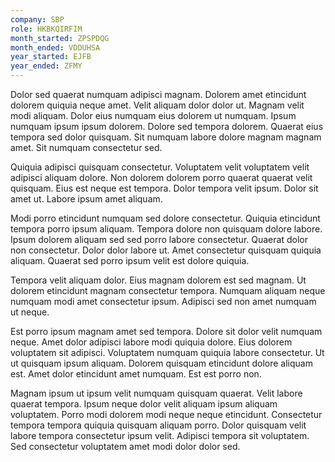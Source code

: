 ```yaml
---
company: SBP
role: HKBKQIRFIM
month_started: ZPSPDQG
month_ended: VDDUHSA
year_started: EJFB
year_ended: ZFMY
---
```


Dolor sed quaerat numquam adipisci magnam. Dolorem amet etincidunt dolorem quiquia neque amet. Velit aliquam dolor dolor ut. Magnam velit modi aliquam. Dolor eius numquam eius dolorem ut numquam. Ipsum numquam ipsum ipsum dolorem. Dolore sed tempora dolorem. Quaerat eius tempora sed dolor quisquam. Sit numquam labore dolore magnam magnam amet. Sit numquam consectetur sed.

Quiquia adipisci quisquam consectetur. Voluptatem velit voluptatem velit adipisci aliquam dolore. Non dolorem dolorem porro quaerat quaerat velit quisquam. Eius est neque est tempora. Dolor tempora velit ipsum. Dolor sit amet ut. Labore ipsum amet aliquam.

Modi porro etincidunt numquam sed dolore consectetur. Quiquia etincidunt tempora porro ipsum aliquam. Tempora dolore non quisquam dolore labore. Ipsum dolorem aliquam sed sed porro labore consectetur. Quaerat dolor non consectetur. Dolor dolor labore ut. Amet consectetur quisquam quiquia aliquam. Quaerat sed porro ipsum velit est dolore quiquia.

Tempora velit aliquam dolor. Eius magnam dolorem est sed magnam. Ut dolorem etincidunt magnam consectetur tempora. Numquam aliquam neque numquam modi amet consectetur ipsum. Adipisci sed non amet numquam ut neque.

Est porro ipsum magnam amet sed tempora. Dolore sit dolor velit numquam neque. Amet dolor adipisci labore modi quiquia dolore. Eius dolorem voluptatem sit adipisci. Voluptatem numquam quiquia labore consectetur. Ut ut quisquam ipsum aliquam. Dolorem quisquam etincidunt dolore aliquam est. Amet dolor etincidunt amet numquam. Est est porro non.

Magnam ipsum ut ipsum velit numquam quisquam quaerat. Velit labore quaerat tempora. Ipsum neque dolor velit aliquam ipsum aliquam voluptatem. Porro modi dolorem modi neque neque etincidunt. Consectetur tempora tempora quiquia quisquam aliquam porro. Dolor quisquam velit labore tempora consectetur ipsum velit. Adipisci tempora sit voluptatem. Sed consectetur voluptatem amet modi dolor dolor sed.
    